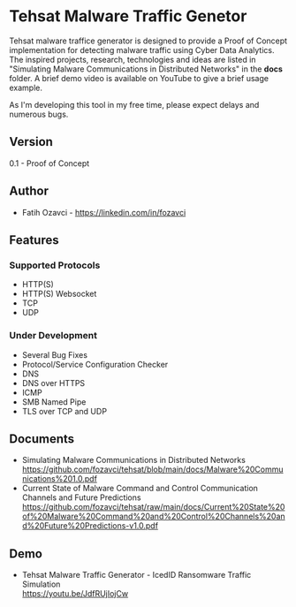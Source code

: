# Tehsat Malware Traffic Genetor

Tehsat malware traffice generator is designed to provide a Proof of Concept implementation for detecting malware traffic using Cyber Data Analytics. The inspired projects, research, technologies and ideas are listed in "Simulating Malware Communications in Distributed Networks" in the <b>docs</b> folder. A brief demo video is available on YouTube to give a brief usage example. <br>

As I'm developing this tool in my free time, please expect delays and numerous bugs.

## Version
0.1 - Proof of Concept

## Author
* Fatih Ozavci - https://linkedin.com/in/fozavci

## Features
### Supported Protocols
* HTTP(S)
* HTTP(S) Websocket
* TCP
* UDP

### Under Development
* Several Bug Fixes
* Protocol/Service Configuration Checker
* DNS
* DNS over HTTPS
* ICMP
* SMB Named Pipe
* TLS over TCP and UDP

## Documents
* Simulating Malware Communications in Distributed Networks<br>https://github.com/fozavci/tehsat/blob/main/docs/Malware%20Communications%201.0.pdf
* Current State of Malware Command and Control Communication Channels and Future Predictions<br>https://github.com/fozavci/tehsat/raw/main/docs/Current%20State%20of%20Malware%20Command%20and%20Control%20Channels%20and%20Future%20Predictions-v1.0.pdf

## Demo
* Tehsat Malware Traffic Generator - IcedID Ransomware Traffic Simulation <br> https://youtu.be/JdfRUjIojCw
